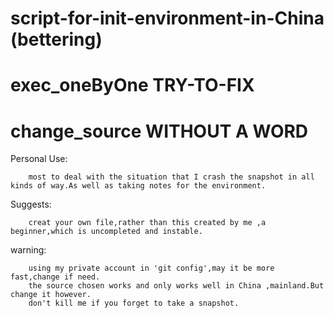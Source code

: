 # script-for-init-environment-in-China   (bettering)
# exec_oneByOne TRY-TO-FIX
# change_source WITHOUT A WORD

Personal Use:
        
        most to deal with the situation that I crash the snapshot in all kinds of way.As well as taking notes for the environment.
        
Suggests:
        
        creat your own file,rather than this created by me ,a beginner,which is uncompleted and instable.

warning:

        using my private account in 'git config',may it be more fast,change if need. 
        the source chosen works and only works well in China ,mainland.But change it however. 
        don't kill me if you forget to take a snapshot.

